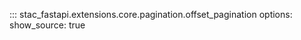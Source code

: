 

::: stac_fastapi.extensions.core.pagination.offset_pagination
    options:
      show_source: true
